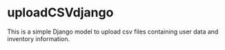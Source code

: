 # uploadCSVdjango
This is a simple Django model to upload csv files containing user data and inventory information.

